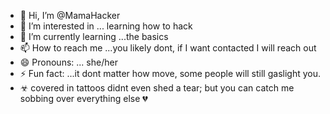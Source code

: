 - 👋 Hi, I’m @MamaHacker
- 👀 I’m interested in ... learning how to hack
- 🌱 I’m currently learning ...the basics
- 📫 How to reach me ...you likely dont, if I want contacted I will reach out 
- 😄 Pronouns: ... she/her
- ⚡ Fun fact: ...it dont matter how move, some people will still gaslight you.
- ☣ covered in tattoos didnt even shed a tear; but you can catch me sobbing over everything else 💔
<!---MamaHacker/MamaHacker is a ✨ special ✨ repository because its `README.md` (this file) appears on your GitHub profile.
You can click the Preview link to take a look at your changes.
--->
